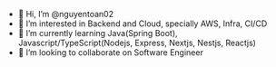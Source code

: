 - 👋 Hi, I’m @nguyentoan02
- 👀 I’m interested in Backend and Cloud, specially AWS, Infra, CI/CD
- 🌱 I’m currently learning Java(Spring Boot), Javascript/TypeScript(Nodejs, Express, Nextjs, Nestjs, Reactjs)
- 💞️ I’m looking to collaborate on Software Engineer


<!---
nguyentoan02/nguyentoan02 is a ✨ special ✨ repository because its `README.md` (this file) appears on your GitHub profile.
You can click the Preview link to take a look at your changes.
--->
